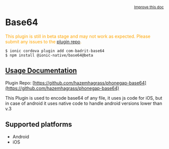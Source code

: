 <a style="float:right;font-size:12px;" href="http://github.com/ionic-team/ionic-native/edit/master/src/@ionic-native/plugins/base64/index.ts#L1">
  Improve this doc
</a>

# Base64
  <p style="color:orange">
    This plugin is still in beta stage and may not work as expected. Please
    submit any issues to the <a target="_blank"
    href="/issues">plugin repo</a>.
  </p>


```
$ ionic cordova plugin add com-badrit-base64
$ npm install @ionic-native/base64@beta
```

## [Usage Documentation](https://ionicframework.com/docs/native/base64/)

Plugin Repo: [https://github.com/hazemhagrass/phonegap-base64](https://github.com/hazemhagrass/phonegap-base64)

This Plugin is used to encode base64 of any file, it uses js code for iOS, but in case of android it uses native code to handle android versions lower than v.3

## Supported platforms
- Android
- iOS



